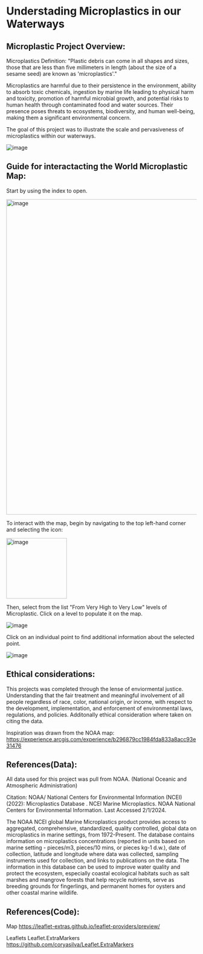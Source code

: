 # Understading Microplastics in our Waterways

## Microplastic Project Overview:
Microplastics Definition: "Plastic debris can come in all shapes and sizes, those that are less than five millimeters in length (about the size of a sesame seed) are known as 'microplastics'."

Microplastics are harmful due to their persistence in the environment, ability to absorb toxic chemicals, ingestion by marine life leading to physical harm and toxicity, promotion of harmful microbial growth, and potential risks to human health through contaminated food and water sources. Their presence poses threats to ecosystems, biodiversity, and human well-being, making them a significant environmental concern.

The goal of this project was to illustrate the scale and pervasiveness of microplastics within our waterways. 

![image](https://github.com/emilybomber/Project-3/assets/146396417/f98b486c-c4d6-4e91-80b5-070a1e640315)


## Guide for interactacting the World Microplastic Map: 
Start by using the index to open. 

<img width="833" alt="image" src="https://github.com/emilybomber/Project-3/assets/146396417/70c64314-75a2-4e89-95ca-285673e40ea9">

To interact with the map, begin by navigating to the top left-hand corner and selecting the icon:

<img width="160" alt="image" src="https://github.com/emilybomber/Project-3/assets/146396417/f3afb0bc-d3e2-46e0-83b5-2cc30f2ed3c0">

Then, select from the list "From Very High to Very Low" levels of Microplastic. Click on a level to populate it on the map.

![image](https://github.com/emilybomber/Project-3/assets/146396417/fb715938-c90d-4c11-b096-96873b626644)


Click on an individual point to find additional information about the selected point.

![image](https://github.com/emilybomber/Project-3/assets/146396417/006c83e5-c380-454c-b82f-44eb5ecaae91)


## Ethical considerations:
This projects was completed through the lense of enviormental justice. Understanding that the fair treatment and meaningful involvement of all people regardless of race, color, national origin, or income, with respect to the development, implementation, and enforcement of environmental laws, regulations, and policies. Additonally ethical consideration where taken on citing the data. 

Inspiration was drawn from the NOAA map:
https://experience.arcgis.com/experience/b296879cc1984fda833a8acc93e31476

## References(Data):
All data used for this project was pull from NOAA. (National Oceanic and Atmospheric Administration)

Citation: NOAA/ National Centers for Environmental Information (NCEI) (2022): Microplastics Database . NCEI Marine Microplastics. NOAA National Centers for Environmental Information. Last Accessed 2/1/2024.

The NOAA NCEI global Marine Microplastics product provides access to aggregated, comprehensive, standardized, quality controlled, global data on microplastics in marine settings, from 1972-Present. The database contains information on microplastics concentrations (reported in units based on marine setting - pieces/m3, pieces/10 mins, or pieces kg-1 d.w.), date of collection, latitude and longitude where data was collected, sampling instruments used for collection, and links to publications on the data. The information in this database can be used to improve water quality and protect the ecosystem, especially coastal ecological habitats such as salt marshes and mangrove forests that help recycle nutrients, serve as breeding grounds for fingerlings, and permanent homes for oysters and other coastal marine wildlife.

## References(Code): 
Map 
https://leaflet-extras.github.io/leaflet-providers/preview/

Leaflets
Leaflet.ExtraMarkers
https://github.com/coryasilva/Leaflet.ExtraMarkers
